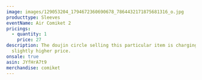```yaml
---
image: images/129053204_1794672360690678_7864432171875681316_o.jpg
producttype: Sleeves
eventName: Air Comiket 2
pricings:
  - quantity: 1
    price: 27
description: The doujin circle selling this particular item is charging a
  slightly higher price.
onsale: true
asin: JYfHrA7t9
merchandise: comiket
---
```

